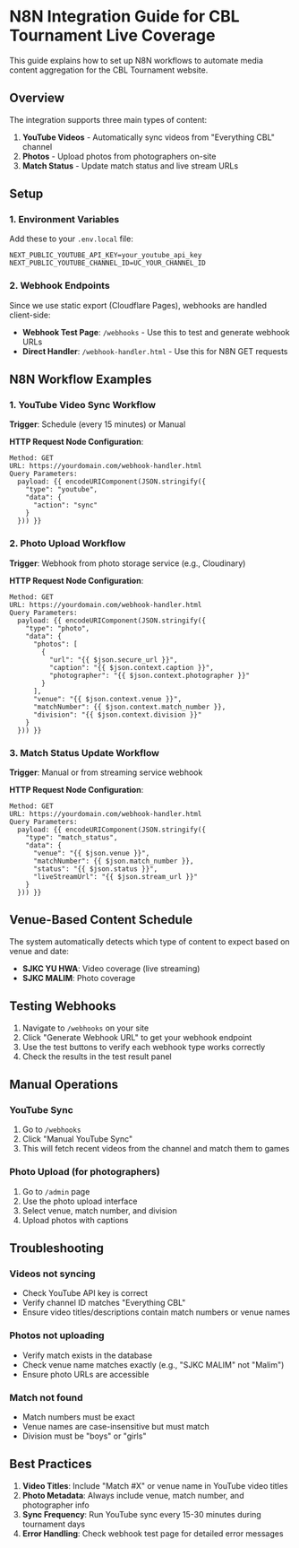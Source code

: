 # N8N Integration Guide for CBL Tournament Live Coverage

This guide explains how to set up N8N workflows to automate media content aggregation for the CBL Tournament website.

## Overview

The integration supports three main types of content:
1. **YouTube Videos** - Automatically sync videos from "Everything CBL" channel
2. **Photos** - Upload photos from photographers on-site
3. **Match Status** - Update match status and live stream URLs

## Setup

### 1. Environment Variables

Add these to your `.env.local` file:

```env
NEXT_PUBLIC_YOUTUBE_API_KEY=your_youtube_api_key
NEXT_PUBLIC_YOUTUBE_CHANNEL_ID=UC_YOUR_CHANNEL_ID
```

### 2. Webhook Endpoints

Since we use static export (Cloudflare Pages), webhooks are handled client-side:

- **Webhook Test Page**: `/webhooks` - Use this to test and generate webhook URLs
- **Direct Handler**: `/webhook-handler.html` - Use this for N8N GET requests

## N8N Workflow Examples

### 1. YouTube Video Sync Workflow

**Trigger**: Schedule (every 15 minutes) or Manual

**HTTP Request Node Configuration**:
```
Method: GET
URL: https://yourdomain.com/webhook-handler.html
Query Parameters:
  payload: {{ encodeURIComponent(JSON.stringify({
    "type": "youtube",
    "data": {
      "action": "sync"
    }
  })) }}
```

### 2. Photo Upload Workflow

**Trigger**: Webhook from photo storage service (e.g., Cloudinary)

**HTTP Request Node Configuration**:
```
Method: GET
URL: https://yourdomain.com/webhook-handler.html
Query Parameters:
  payload: {{ encodeURIComponent(JSON.stringify({
    "type": "photo",
    "data": {
      "photos": [
        {
          "url": "{{ $json.secure_url }}",
          "caption": "{{ $json.context.caption }}",
          "photographer": "{{ $json.context.photographer }}"
        }
      ],
      "venue": "{{ $json.context.venue }}",
      "matchNumber": {{ $json.context.match_number }},
      "division": "{{ $json.context.division }}"
    }
  })) }}
```

### 3. Match Status Update Workflow

**Trigger**: Manual or from streaming service webhook

**HTTP Request Node Configuration**:
```
Method: GET
URL: https://yourdomain.com/webhook-handler.html
Query Parameters:
  payload: {{ encodeURIComponent(JSON.stringify({
    "type": "match_status",
    "data": {
      "venue": "{{ $json.venue }}",
      "matchNumber": {{ $json.match_number }},
      "status": "{{ $json.status }}",
      "liveStreamUrl": "{{ $json.stream_url }}"
    }
  })) }}
```

## Venue-Based Content Schedule

The system automatically detects which type of content to expect based on venue and date:

- **SJKC YU HWA**: Video coverage (live streaming)
- **SJKC MALIM**: Photo coverage

## Testing Webhooks

1. Navigate to `/webhooks` on your site
2. Click "Generate Webhook URL" to get your webhook endpoint
3. Use the test buttons to verify each webhook type works correctly
4. Check the results in the test result panel

## Manual Operations

### YouTube Sync
1. Go to `/webhooks`
2. Click "Manual YouTube Sync"
3. This will fetch recent videos from the channel and match them to games

### Photo Upload (for photographers)
1. Go to `/admin` page
2. Use the photo upload interface
3. Select venue, match number, and division
4. Upload photos with captions

## Troubleshooting

### Videos not syncing
- Check YouTube API key is correct
- Verify channel ID matches "Everything CBL"
- Ensure video titles/descriptions contain match numbers or venue names

### Photos not uploading
- Verify match exists in the database
- Check venue name matches exactly (e.g., "SJKC MALIM" not "Malim")
- Ensure photo URLs are accessible

### Match not found
- Match numbers must be exact
- Venue names are case-insensitive but must match
- Division must be "boys" or "girls"

## Best Practices

1. **Video Titles**: Include "Match #X" or venue name in YouTube video titles
2. **Photo Metadata**: Always include venue, match number, and photographer info
3. **Sync Frequency**: Run YouTube sync every 15-30 minutes during tournament days
4. **Error Handling**: Check webhook test page for detailed error messages